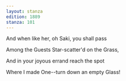 ```yaml
---
layout: stanza
edition: 1889
stanza: 101
---
```


And when like her, oh Saki, you shall pass

Among the Guests Star-scatter'd on the Grass,

And in your joyous errand reach the spot

Where I made One--turn down an empty Glass!